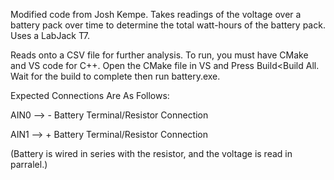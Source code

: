 Modified code from Josh Kempe.
Takes readings of the voltage over a battery pack over time to determine the total watt-hours of the battery pack. Uses a LabJack T7.

Reads onto a CSV file for further analysis. To run, you must have CMake and VS code for C++. Open the CMake file in VS and Press Build<Build All. Wait for the build to complete then run battery.exe. 

Expected Connections Are As Follows:

AIN0 --> - Battery Terminal/Resistor Connection

AIN1 --> + Battery Terminal/Resistor Connection

(Battery is wired in series with the resistor, and the voltage is read in parralel.)
